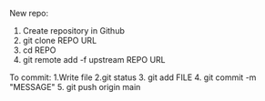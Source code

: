New repo:
1. Create repository in Github
2. git clone REPO URL
3. cd REPO
4. git remote add -f upstream REPO URL

To commit:
1.Write file
2.git status
3. git add FILE
4. git commit -m "MESSAGE"
5. git push origin main
